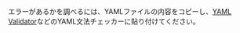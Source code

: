 エラーがあるかを調べるには、YAMLファイルの内容をコピーし、[YAML Validator](http://codebeautify.org/yaml-validator)などのYAML文法チェッカーに貼り付けてください。

